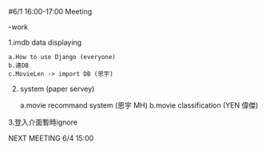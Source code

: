 #6/1 16:00-17:00 Meeting

-work

1.imdb data displaying
    
    a.How to use Django (everyone)
    b.連DB
    c.MovieLen -> import DB (思宇)

2. system (paper servey)
    
    a.movie recommand system    (思宇 MH)
    b.movie classification  (YEN 偉傑)

3.登入介面暫時ignore

NEXT MEETING    6/4 15:00
